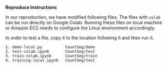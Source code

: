 **Reproduce Instructions**

In our reproduction, we have modified following files. The files with `colab` can be run directly on Google Colab. Running these files on local machine or Amazon EC2 needs to configure the Linux environment accordingly.

In order to test a file, copy it to the location following it and then run it.

```
1. demo-local.py          CountSeg/demo
2. test-colab.ipynb       CountSeg/test
3. train-colab.ipynb      CountSeg/train
4. training-local.ipynb   CountSeg/test
```
